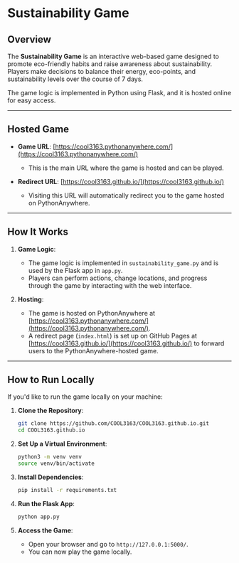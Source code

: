 # Sustainability Game

## Overview
The **Sustainability Game** is an interactive web-based game designed to promote eco-friendly habits and raise awareness about sustainability. Players make decisions to balance their energy, eco-points, and sustainability levels over the course of 7 days.

The game logic is implemented in Python using Flask, and it is hosted online for easy access.

---

## Hosted Game
- **Game URL**: [https://cool3163.pythonanywhere.com/](https://cool3163.pythonanywhere.com/)
  - This is the main URL where the game is hosted and can be played.
  
- **Redirect URL**: [https://cool3163.github.io/](https://cool3163.github.io/)
  - Visiting this URL will automatically redirect you to the game hosted on PythonAnywhere.

---


## How It Works
1. **Game Logic**:
   - The game logic is implemented in `sustainability_game.py` and is used by the Flask app in `app.py`.
   - Players can perform actions, change locations, and progress through the game by interacting with the web interface.

2. **Hosting**:
   - The game is hosted on PythonAnywhere at [https://cool3163.pythonanywhere.com/](https://cool3163.pythonanywhere.com/).
   - A redirect page (`index.html`) is set up on GitHub Pages at [https://cool3163.github.io/](https://cool3163.github.io/) to forward users to the PythonAnywhere-hosted game.

---

## How to Run Locally
If you'd like to run the game locally on your machine:

1. **Clone the Repository**:
   ```bash
   git clone https://github.com/COOL3163/COOL3163.github.io.git
   cd COOL3163.github.io
   ```

2. **Set Up a Virtual Environment**:
   ```bash
   python3 -m venv venv
   source venv/bin/activate
   ```

3. **Install Dependencies**:
   ```bash
   pip install -r requirements.txt
   ```

4. **Run the Flask App**:
   ```bash
   python app.py
   ```

5. **Access the Game**:
   - Open your browser and go to `http://127.0.0.1:5000/`.
   - You can now play the game locally.
